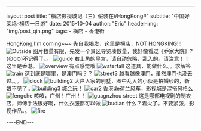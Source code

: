 ---
layout:     post
title:      "横店影视城记（三）假装在#HongKong#"
subtitle:   "中国好莱坞-横店一日游"
date:       2015-10-04
author:     "Eric"
header-img: "img/post_qin.png"
tags:
    - 横店
    - 香港街

HongKong,I'm coming~~~
先自我揭发，这里是横店，NOT HONGKING!!!
![Outside](http://7xn8ba.com1.z0.glb.clouddn.com/hengdianIMG_1887.jpg?imageView2/2/w/1080)
图片数量有限，先发一个景区导览凑数量，我好像看过《乔家大院》?(⊙o⊙)不记得了。。
![guide](http://7xn8ba.com1.z0.glb.clouddn.com/hengdianIMG_1889.jpg?imageView2/2/w/1080)
右上角的皇宫，请自动忽略，乱入的。请注意！！这里是香港。
![overview](http://7xn8ba.com1.z0.glb.clouddn.com/hengdianIMG_1891.jpg?imageView2/2/w/1080)
有点感觉哦
![waterfall](http://7xn8ba.com1.z0.glb.clouddn.com/hengdianIMG_1895.jpg?imageView2/2/w/1080)
这道具，能做什么。。求解答
![train](http://7xn8ba.com1.z0.glb.clouddn.com/hengdianIMG_1896.jpg?imageView2/2/w/1080)
这到底是哪里，是澳门吗？？
![street3](http://7xn8ba.com1.z0.glb.clouddn.com/hengdianIMG_1897.jpg?imageView2/2/w/1080)
越看越像澳门，虽然澳门也没去过。。。
![clock](http://7xn8ba.com1.z0.glb.clouddn.com/hengdianIMG_1910.jpg?imageView2/2/w/1080)
![building2](http://7xn8ba.com1.z0.glb.clouddn.com/hengdianIMG_1912.jpg?imageView2/2/w/1080)
大户人家的别墅，图中乱入的小伙是拍婚纱的，新娘不见了..
![building3](http://7xn8ba.com1.z0.glb.clouddn.com/hengdianIMG_1914.jpg?imageView2/2/w/1080)
城会玩！
![car2](http://7xn8ba.com1.z0.glb.clouddn.com/hengdianIMG_1923.jpg?imageView2/2/w/1080)
香港de荷兰风车，影视城是混搭风格么
![fengche](http://7xn8ba.com1.z0.glb.clouddn.com/hengdianIMG_1925.jpg?imageView2/2/w/1080)
咳咳，广州！广州！！
![guagnzhou street](http://7xn8ba.com1.z0.glb.clouddn.com/hengdianIMG_1906.jpg?imageView2/2/w/1080)
这是哪部电视剧的制衣店，师傅手法很好啊，什么衣服都可以做
![budian](http://7xn8ba.com1.z0.glb.clouddn.com/hengdianIMG_1908.jpg?imageView2/2/w/1080)
什么？着火了。不要紧张，影视作品。。
![fire](http://7xn8ba.com1.z0.glb.clouddn.com/hengdianIMG_1921.jpg?imageView2/2/w/1080)

----END---






















